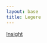 ```yaml
---
layout: base
title: Legere
---
```


<div id='page-loader'>
  <div class='loader-inner square-spin cf'>
    <div></div>
  </div>
</div>

<div id='welcome-container'>
	<div id='welcome'><a data-sr='wait 0.3s, enter bottom, hustle 100px' href='home'>Insight</a></div>
</div>

